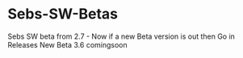 # Sebs-SW-Betas
Sebs SW beta from 2.7 - Now
if a new Beta version is out
then Go in Releases
New Beta 3.6 comingsoon 
